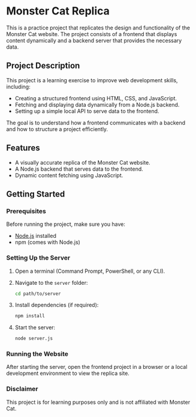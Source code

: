 # Monster Cat Replica  

This is a practice project that replicates the design and functionality of the Monster Cat website. The project consists of a frontend that displays content dynamically and a backend server that provides the necessary data.  

## Project Description  

This project is a learning exercise to improve web development skills, including:  

- Creating a structured frontend using HTML, CSS, and JavaScript.  
- Fetching and displaying data dynamically from a Node.js backend.  
- Setting up a simple local API to serve data to the frontend.  

The goal is to understand how a frontend communicates with a backend and how to structure a project efficiently.  

## Features  

- A visually accurate replica of the Monster Cat website.  
- A Node.js backend that serves data to the frontend.  
- Dynamic content fetching using JavaScript.  

## Getting Started  

### Prerequisites  

Before running the project, make sure you have:  

- [Node.js](https://nodejs.org/) installed  
- npm (comes with Node.js)  

### Setting Up the Server  

1. Open a terminal (Command Prompt, PowerShell, or any CLI).  
2. Navigate to the `server` folder:  

   ```sh
   cd path/to/server
   ```
3. Install dependencies (if required):

   ```sh
   npm install
   ```
4. Start the server:

   ```sh
   node server.js
   ```
### Running the Website
After starting the server, open the frontend project in a browser or a local development environment to view the replica site.

### Disclaimer
This project is for learning purposes only and is not affiliated with Monster Cat.
